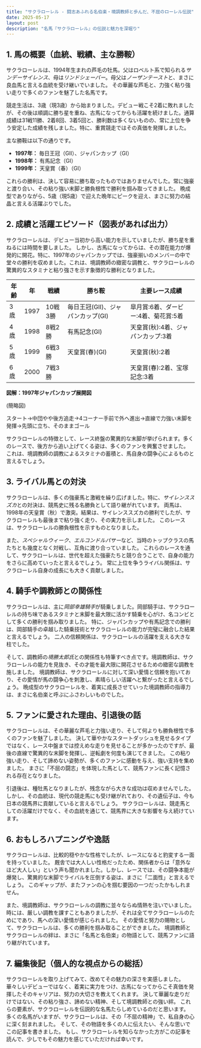 ```yaml
---
title: "サクラローレル - 闘志あふれる名伯楽・境調教師と歩んだ、不屈のローレル伝説"
date: 2025-05-17
layout: post
description: "名馬『サクラローレル』の伝説と魅力を深堀り"
---
```


## 1. 馬の概要（血統、戦績、主な勝鞍）

サクラローレルは、1994年生まれの芦毛の牡馬。父はロベルト系で知られる*サンデーサイレンス*、母は*リンドシェーバー*。母父は*ノーザンテースト*と、まさに良血馬と言える血統を受け継いでいました。  その華麗な芦毛と、力強く粘り強い走りで多くのファンを魅了した名馬です。

競走生活は、3歳（現3歳）から始まりました。デビュー戦こそ2着に敗れましたが、その後は順調に勝ち星を重ね、古馬になってからも活躍を続けました。通算成績は31戦11勝、2着8回、3着5回と、勝利数は多くないものの、常に上位を争う安定した成績を残しました。特に、重賞競走ではその真価を発揮しました。

主な勝鞍は以下の通りです。

* **1997年：** 毎日王冠（GII）、ジャパンカップ（GI）
* **1998年：** 有馬記念（GI）
* **1999年：**  天皇賞（春）（GI）


これらの勝利は、決して容易に勝ち取ったものではありませんでした。常に強豪と渡り合い、その粘り強い末脚と勝負根性で勝利を掴み取ってきました。  晩成型でありながら、5歳（現5歳）で迎えた晩年にピークを迎え、まさに努力の結晶と言える活躍ぶりでした。


## 2. 成績と活躍エピソード（図表があれば出力）

サクラローレルは、デビュー当初から高い能力を示していましたが、勝ち星を重ねるには時間を要しました。  しかし、古馬になってからは、その潜在能力が爆発的に開花。特に、1997年のジャパンカップでは、強豪揃いのメンバーの中で堂々の勝利を収めました。これは、境調教師の緻密な調教と、サクラローレルの驚異的なスタミナと粘り強さを示す象徴的な勝利となりました。

| 年齢 | 年 | 戦績 | 勝ち鞍 | 主要レース成績 |
|---|---|---|---|---|
| 3歳 | 1997 | 10戦3勝 |  毎日王冠(GII)、ジャパンカップ(GI) |  皐月賞:6着、ダービー:4着、菊花賞:5着 |
| 4歳 | 1998 | 8戦2勝 | 有馬記念(GI) | 天皇賞(秋):4着、ジャパンカップ:3着 |
| 5歳 | 1999 | 6戦3勝 | 天皇賞(春)(GI) |  天皇賞(秋):2着 |
| 6歳 | 2000 | 7戦3勝 |  |  天皇賞(春):2着、宝塚記念:3着 |


**図解：1997年ジャパンカップ展開図**

(簡略図)

スタート→中団やや後方追走→4コーナー手前で外へ進出→直線で力強い末脚を発揮→先頭に立ち、そのままゴール


サクラローレルの特徴として、レース終盤の驚異的な末脚が挙げられます。多くのレースで、後方から追い上げてくる姿は、多くのファンを興奮させました。  これは、境調教師の調教によるスタミナの蓄積と、馬自身の闘争心によるものと言えるでしょう。


## 3. ライバル馬との対決

サクラローレルは、多くの強豪馬と激戦を繰り広げました。特に、*サイレンススズカ*との対決は、競馬史に残る名勝負として語り継がれています。  両馬は、1998年の天皇賞（秋）で激突。結果は、サイレンススズカの勝利でしたが、サクラローレルも最後まで粘り強く走り、その実力を示しました。  このレースは、サクラローレルの勝負根性を示すものとなりました。

また、*スペシャルウィーク*、*エルコンドルパサー*など、当時のトップクラスの馬たちとも幾度となく対戦し、互角に渡り合っていました。  これらのレースを通して、サクラローレルは、世代を超えた強豪たちと競り合うことで、自身の能力をさらに高めていったと言えるでしょう。  常に上位を争うライバル関係は、サクラローレル自身の成長にも大きく貢献しました。


## 4. 騎手や調教師との関係性

サクラローレルは、主に*岡部幸雄騎手*が騎乗しました。岡部騎手は、サクラローレルの持ち味であるスタミナと末脚を最大限に活かす騎乗を心がけ、名コンビとして多くの勝利を掴み取りました。  特に、ジャパンカップや有馬記念での勝利は、岡部騎手の卓越した騎乗技術とサクラローレルの能力が完璧に融合した結果と言えるでしょう。  二人の信頼関係は、サクラローレルの活躍を支える大きな柱でした。

そして、調教師の*境勝太郎氏*との関係性も特筆すべき点です。境調教師は、サクラローレルの能力を見抜き、その才能を最大限に開花させるための緻密な調教を施しました。  境調教師は、サクラローレルに対して深い愛情と信頼を抱いており、その愛情が馬の闘争心を刺激し、素晴らしい活躍へと繋がったと言えるでしょう。  晩成型のサクラローレルを、着実に成長させていった境調教師の指導力は、まさに名伯楽と呼ぶにふさわしいものでした。


## 5. ファンに愛された理由、引退後の話

サクラローレルは、その華麗な芦毛と力強い走り、そして何よりも勝負根性で多くのファンを魅了しました。  決して華やかなスタートダッシュを見せるタイプではなく、レース中盤までは控えめな走りを見せることが多かったのですが、最後の直線で驚異的な末脚を発揮し、逆転劇を何度も演じてきました。  この粘り強い走り、そして諦めない姿勢が、多くのファンに感動を与え、強い支持を集めました。  まさに「不屈の闘志」を体現した馬として、競馬ファンに長く記憶される存在となりました。

引退後は、種牡馬となりましたが、残念ながら大きな成功は収めませんでした。  しかし、その血統は、現代の競走馬にも受け継がれており、その遺伝子は、今も日本の競馬界に貢献していると言えるでしょう。  サクラローレルは、競走馬としての活躍だけでなく、その血統を通じて、競馬界に大きな影響を与え続けています。


## 6. おもしろハプニングや逸話

サクラローレルは、比較的穏やかな性格でしたが、レースになると豹変する一面を持っていました。  厩舎では大人しい性格だったため、関係者からは「意外なほど大人しい」という声も聞かれました。しかし、レースでは、その闘争本能が爆発し、驚異的な末脚でライバルを圧倒する姿は、まさに「二面性」と言えるでしょう。  このギャップが、またファンの心を掴む要因の一つだったかもしれません。

また、境調教師は、サクラローレルの調教に並々ならぬ情熱を注いでいました。  時には、厳しい調教を課すこともありましたが、それは全てサクラローレルのためにであり、馬への深い愛情が感じられました。  その愛情と努力の賜物として、サクラローレルは、多くの勝利を掴み取ることができました。  境調教師とサクラローレルの絆は、まさに「名馬と名伯楽」の物語として、競馬ファンに語り継がれています。


## 7. 編集後記（個人的な視点からの総括）

サクラローレルを取り上げてみて、改めてその魅力の深さを実感しました。  華々しいデビューではなく、着実に実力をつけ、古馬になってからこそ真価を発揮したそのキャリアは、努力の大切さを教えてくれます。  決して華麗な走りだけではない、その粘り強さ、諦めない精神、そして境調教師との強い絆。  これらの要素が、サクラローレルを伝説的な名馬たらしめているのだと思います。  多くの名馬がいますが、サクラローレルは、その「不屈の精神」で、私自身の心に深く刻まれました。  そして、その物語を多くの人に伝えたい、そんな思いでこの記事を書きました。  もし、サクラローレルを知らなかった方がこの記事を読んで、少しでもその魅力を感じていただければ幸いです。
